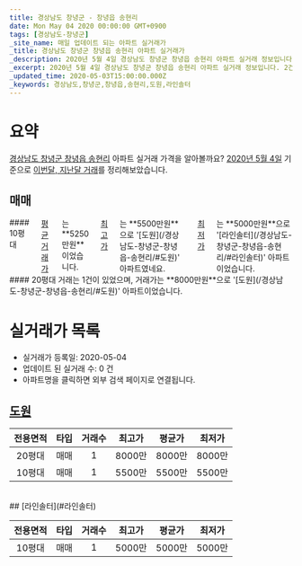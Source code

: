 ```yaml
---
title: 경상남도 창녕군 - 창녕읍 송현리
date: Mon May 04 2020 00:00:00 GMT+0900
tags: [경상남도-창녕군]
_site_name: 매일 업데이트 되는 아파트 실거래가
_title: 경상남도 창녕군 창녕읍 송현리 아파트 실거래가
_description: 2020년 5월 4일 경상남도 창녕군 창녕읍 송현리 아파트 실거래 정보입니다. 2건 아파트 정보가 있습니다.
_excerpt: 2020년 5월 4일 경상남도 창녕군 창녕읍 송현리 아파트 실거래 정보입니다. 2건 아파트 정보가 있습니다.
_updated_time: 2020-05-03T15:00:00.000Z
_keywords: 경상남도,창녕군,창녕읍,송현리,도원,라인솔터
---
```





# 요약
<ins>경상남도 창녕군 창녕읍 송현리</ins> 아파트 실거래 가격을 알아볼까요? <ins>2020년 5월 4일</ins> 기준으로 <ins>이번달, 지난달 거래</ins>를 정리해보았습니다.

## 매매
<div class="container">
<div class="six columns" markdown="1">
#### 10평대
<ins>평균 거래가</ins>는 **5250만원**이었습니다. <ins>최고가</ins>는 **5500만원**으로 '[도원](/경상남도-창녕군-창녕읍-송현리/#도원)' 아파트였네요. <ins>최저가</ins>는 **5000만원**으로 '[라인솔터](/경상남도-창녕군-창녕읍-송현리/#라인솔터)' 아파트이었습니다.
</div>
<div class="six columns" markdown="1">
#### 20평대
거래는 1건이 있었으며, 거래가는 **8000만원**으로 '[도원](/경상남도-창녕군-창녕읍-송현리/#도원)' 아파트이었습니다.
</div>
</div>



# 실거래가 목록
- 실거래가 등록일: 2020-05-04
- 업데이트 된 실거래 수: 0 건
- 아파트명을 클릭하면 외부 검색 페이지로 연결됩니다.

## [도원](#도원)

|전용면적|타입|거래수|최고가|평균가|최저가|
|:---:|:---:|:---:|:---:|:---:|:---:|
|20평대|<span class="deal-type-1">매매</span>|1|8000만|8000만|8000만|
|10평대|<span class="deal-type-1">매매</span>|1|5500만|5500만|5500만|

<br/>
## [라인솔터](#라인솔터)

|전용면적|타입|거래수|최고가|평균가|최저가|
|:---:|:---:|:---:|:---:|:---:|:---:|
|10평대|<span class="deal-type-1">매매</span>|1|5000만|5000만|5000만|

<br/>



